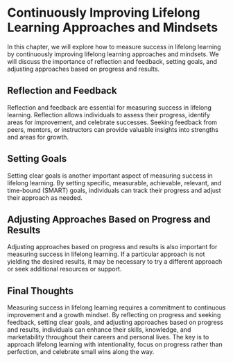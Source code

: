 Continuously Improving Lifelong Learning Approaches and Mindsets
===================================================================================================================

In this chapter, we will explore how to measure success in lifelong learning by continuously improving lifelong learning approaches and mindsets. We will discuss the importance of reflection and feedback, setting goals, and adjusting approaches based on progress and results.

Reflection and Feedback
-----------------------

Reflection and feedback are essential for measuring success in lifelong learning. Reflection allows individuals to assess their progress, identify areas for improvement, and celebrate successes. Seeking feedback from peers, mentors, or instructors can provide valuable insights into strengths and areas for growth.

Setting Goals
-------------

Setting clear goals is another important aspect of measuring success in lifelong learning. By setting specific, measurable, achievable, relevant, and time-bound (SMART) goals, individuals can track their progress and adjust their approach as needed.

Adjusting Approaches Based on Progress and Results
--------------------------------------------------

Adjusting approaches based on progress and results is also important for measuring success in lifelong learning. If a particular approach is not yielding the desired results, it may be necessary to try a different approach or seek additional resources or support.

Final Thoughts
--------------

Measuring success in lifelong learning requires a commitment to continuous improvement and a growth mindset. By reflecting on progress and seeking feedback, setting clear goals, and adjusting approaches based on progress and results, individuals can enhance their skills, knowledge, and marketability throughout their careers and personal lives. The key is to approach lifelong learning with intentionality, focus on progress rather than perfection, and celebrate small wins along the way.
